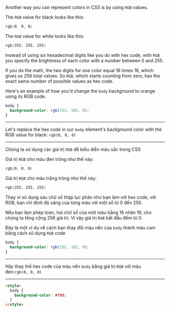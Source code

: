 Another way you can represent colors in CSS is by using `RGB` values.

The `RGB` value for black looks like this:

```css
rgb(0, 0, 0)
```

The `RGB` value for white looks like this:

```css
rgb(255, 255, 255)
```

Instead of using six hexadecimal digits like you do with hex code, with `RGB` you specify the brightness of each color with a number between 0 and 255.

If you do the math, the two digits for one color equal 16 times 16, which gives us 256 total values. So `RGB`, which starts counting from zero, has the exact same number of possible values as hex code.

Here's an example of how you'd change the `body` background to orange using its RGB code.

```css
body {
  background-color: rgb(255, 165, 0);
}
```

---

Let's replace the hex code in our `body` element's background color with the RGB value for black: `rgb(0, 0, 0)`

---

Chúng ta sử dụng các giá trị `RGB` để biểu diễn màu sắc trong CSS

Giá trị `RGB` cho màu đen trông như thế này:

```css
rgb(0, 0, 0)
```

Giá trị `RGB` cho màu trắng trông như thế này:

```css
rgb(255, 255, 255)
```

Thay vì sử dụng sáu chữ số thập lục phân như bạn làm với hex code, với RGB, bạn chỉ định độ sáng của từng màu với một số từ 0 đến 255.

Nếu bạn làm phép toán, hai chữ số của một màu bằng 16 nhân 16, cho chúng ta tổng cộng 256 giá trị. Vì vậy giá trị `RGB` bắt đầu đếm từ 0

Đây là một ví dụ về cách bạn thay đổi màu nền của `body` thành màu cam bằng cách sử dụng `RGB` code

```css
body {
  background-color: rgb(255, 165, 0);
}
```

---

Hãy thay thế hex code của màu nền `body` bằng giá trị `RGB` với màu đen:`rgb(0, 0, 0)`

---

```html
<style>
  body {
    background-color: #f00;
  }
</style>
```
